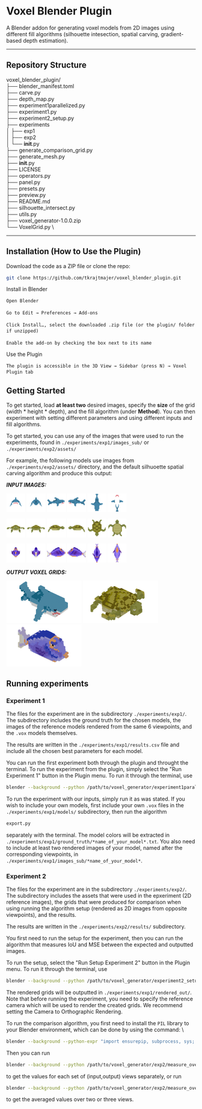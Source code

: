 # Voxel Blender Plugin

A Blender addon for generating voxel models from 2D images using different fill algorithms (silhouette intesection, spatial carving, gradient-based depth estimation).

---

## Repository Structure

voxel_blender_plugin/ \
├── blender_manifest.toml \
├── carve.py \
├── depth_map.py \
├── experiment1parallelized.py \
├── experiment1.py \
├── experiment2_setup.py \
├── experiments \
│   ├── exp1 \
│   ├── exp2 \
│   └── __init__.py \
├── generate_comparison_grid.py \
├── generate_mesh.py \
├── __init__.py \
├── LICENSE \
├── operators.py \
├── panel.py \
├── presets.py \
├── preview.py \
├── README.md \
├── silhouette_intersect.py \
├── utils.py \
├── voxel_generator-1.0.0.zip \
└── VoxelGrid.py \

---

## Installation (How to Use the Plugin)

Download the code as a ZIP file or clone the repo:
   ```bash
   git clone https://github.com/tkrajtmajer/voxel_blender_plugin.git 
   ```

Install in Blender

    Open Blender

    Go to Edit → Preferences → Add‑ons

    Click Install…, select the downloaded .zip file (or the plugin/ folder if unzipped)

    Enable the add-on by checking the box next to its name

Use the Plugin

    The plugin is accessible in the 3D View → Sidebar (press N) → Voxel Plugin tab


## Getting Started

To get started, load **at least two** desired images, specify the **size** of the grid (width \* height \* depth), and the fill algorithm (under **Method**). You can then experiment with setting different parameters and using different inputs and fill algorithms.

To get started, you can use any of the images that were used to run the experiments, found in 
    ```
    ./experiments/exp1/images_sub/ ```
or 
    ```
    ./experiments/exp2/assets/ ```


For example, the following models use images from ```./experiments/exp2/assets/``` directory, and the default silhuoette spatial carving algorithm and produce this output:

***INPUT IMAGES:***

<img src="./experiments/exp2/assets/shark/front.png" alt="Demo" width="50"/> <img src="./experiments/exp2/assets/shark/back.png" alt="Demo" width="50"/>
<img src="./experiments/exp2/assets/shark/left.png" alt="Demo" width="50"/>
<img src="./experiments/exp2/assets/shark/right.png" alt="Demo" width="50"/>
<img src="./experiments/exp2/assets/shark/top.png" alt="Demo" width="50"/>
<img src="./experiments/exp2/assets/shark/bottom.png" alt="Demo" width="50"/>

<img src="./experiments/exp2/assets/turtle/front.png" alt="Demo" width="50"/> <img src="./experiments/exp2/assets/turtle/back.png" alt="Demo" width="50"/>
<img src="./experiments/exp2/assets/turtle/left.png" alt="Demo" width="50"/>
<img src="./experiments/exp2/assets/turtle/right.png" alt="Demo" width="50"/>
<img src="./experiments/exp2/assets/turtle/top.png" alt="Demo" width="50"/>
<img src="./experiments/exp2/assets/turtle/bottom.png" alt="Demo" width="50"/>

<img src="./experiments/exp2/assets/feesh/front.png" alt="Demo" width="50"/> <img src="./experiments/exp2/assets/feesh/back.png" alt="Demo" width="50"/>
<img src="./experiments/exp2/assets/feesh/left.png" alt="Demo" width="50"/>
<img src="./experiments/exp2/assets/feesh/right.png" alt="Demo" width="50"/>
<img src="./experiments/exp2/assets/feesh/top.png" alt="Demo" width="50"/>
<img src="./experiments/exp2/assets/feesh/bottom.png" alt="Demo" width="50"/>

***OUTPUT VOXEL GRIDS:***

<img src="./example_images/shark.png" alt="Demo" width="200"/> <img src="./example_images/tortle.png" alt="Demo" width="200"/> <img src="./example_images/fish.png" alt="Demo" width="200"/>

## Running experiments
### Experiment 1

The files for the experiment are in the subdirectory ```./experiments/exp1/```.
The subdirectory includes the ground truth for the chosen models, the images of the reference models rendered from the same 6 viewpoints, and the ```.vox``` models themselves. 

The results are written in the ```./experiments/exp1/results.csv``` file and include all the chosen best parameters for each model.

You can run the first experiment both through the plugin and throught the terminal. To run the experiment from the plugin, simply select the "Run Experiment 1" button in the Plugin menu. To run it through the terminal, use 
```bash
blender --background --python /path/to/voxel_generator/experiment1parallelized.py
```

To run the experiment with our inputs, simply run it as was stated. If you wish to include your own models, first include your own ```.vox``` files in the ```./experiments/exp1/models/``` subdirectory, then run the algorithm 
```bash
export.py
``` 
separately with the terminal. The model colors will be extracted in ```./experiments/exp1/ground_truth/*name_of_your_model*.txt```. You also need to include at least two rendered images of your model, named after the corresponding viewpoints, in ```./experiments/exp1/images_sub/*name_of_your_model*```.

### Experiment 2
The files for the experiment are in the subdirectory ```./experiments/exp2/```.
The subdirectory includes the assets that were used in the epxeriment (2D reference images), the grids that were produced for comparison when using running the algorithm setup (rendered as 2D images from opposite viewpoints), and the results.

The results are written in the ```./experiments/exp2/results/``` subdirectory.

You first need to run the setup for the experiment, then you can run the algorithm that measures IoU and MSE between the expected and outputted images.

To run the setup, select the "Run Setup Experiment 2" button in the Plugin menu. To run it through the terminal, use
 ```bash
 blender --background --python /path/to/voxel_generator/experiment2_setup.py
 ``` 
The rendered grids will be outputted in ```./experiments/exp1/rendered_out/```. Note that before running the experiment, you need to specify the reference camera which will be used to render the created grids. We recommend setting the Camera to Orthographic Rendering. 

To run the comparison algorithm, you first need to install the ```PIL``` library to your Blender environment, which can be done by using the command: \
```bash
blender --background --python-expr "import ensurepip, subprocess, sys; ensurepip.bootstrap(); subprocess.check_call([sys.executable, '-m', 'pip', 'install', 'Pillow'])"
```

Then you can run 
 
```bash
blender --background --python /path/to/voxel_generator/exp2/measure_overlap.py
```

to get the values for each set of (input,output) views separately, or run

```bash
blender --background --python /path/to/voxel_generator/exp2/measure_overlap_avg.py
```

to get the averaged values over two or three views.
